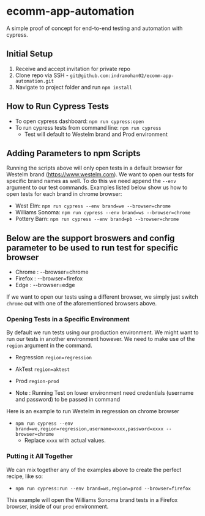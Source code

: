 # ecomm-app-automation

A simple proof of concept for end-to-end testing and automation with cypress.

## Initial Setup

1. Receive and accept invitation for private repo
2. Clone repo via SSH - `git@github.com:indramohan02/ecomm-app-automation.git`
3. Navigate to project folder and run `npm install`

## How to Run Cypress Tests

- To open cypress dashboard: `npm run cypress:open`
- To run cypress tests from command line: `npm run cypress`
  - Test will default to Westelm brand and Prod environment

## Adding Parameters to npm Scripts

Running the scripts above will only open tests in a default browser for Westelm brand (https://www.westelm.com). We want to open our
tests for specific brand names as well. To do this we need append the `--env` argument to our test
commands. Examples listed below show us how to open tests for each brand in chrome browser:

- West Elm: `npm run cypress --env brand=we --browser=chrome`
- Williams Sonoma: `npm run cypress --env brand=ws --browser=chrome`
- Pottery Barn: `npm run cypress --env brand=pb --browser=chrome`

## Below are the support broswers and config parameter to be used to run test for specific browser

- Chrome : --browser=chrome
- Firefox : --browser=firefox
- Edge : --browser=edge

If we want to open our tests using a different browser, we simply just switch `chrome` out with one
of the aforementioned browsers above.

### Opening Tests in a Specific Environment

By default we run tests using our production environment. We might want to run our tests in
another environment however. We need to make use of the `region` argument in the command.

- Regression `region=regression`
- AkTest `region=aktest`
- Prod `region-prod`

- Note : Running Test on lower environment need credentials (username and password) to be passed in command

Here is an example to run Westelm in regression on chrome browser

- `npm run cypress --env brand=we,region=regression,username=xxxx,password=xxxx --browser=chrome`
  - Replace `xxxx` with actual values.

### Putting it All Together

We can mix together any of the examples above to create the perfect recipe, like so:

- `npm run cypress:run --env brand=ws,region=prod --browser=firefox`

This example will open the Williams Sonoma brand tests in a Firefox browser, inside of our
`prod` environment.
